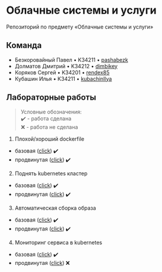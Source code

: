 # Облачные системы и услуги
Репозиторий по предмету «Облачные системы и услуги»

## Команда

* Безкоровайный Павел • K34211 • [pashabezk](https://github.com/pashabezk)
* Долматов Дмитрий • K34212 • [dimbikey](https://github.com/DimbikeY)
* Коряков Сергей • K34201 • [rendex85](https://github.com/rendex85)
* Кубашин Илья • K34211 • [kubachinIlya](https://github.com/kubachinIlya)

## Лабораторные работы

> Условные обозначения:<br/>
> ✔️ - работа сделана<br/>
> ❌ - работа не сделана

1. Плохой/хороший dockerfile
* базовая ([click](/Lab1/Base)) ✔️
* продвинутая ([click](/Lab1/Pro)) ✔️

2. Поднять kubernetes кластер
* базовая ([click](/Lab2/Base)) ✔️
* продвинутая ([click](/Lab2/Pro)) ✔️

3. Автоматическая сборка образа
* базовая ([click](/Lab3/Base)) ✔️
* продвинутая ([click](/Lab3/Pro)) ✔️

4. Мониторинг сервиса в kubernetes
* базовая ([click](/Lab4/Base)) ✔️
* продвинутая ([click](/Lab4/Pro)) ❌
